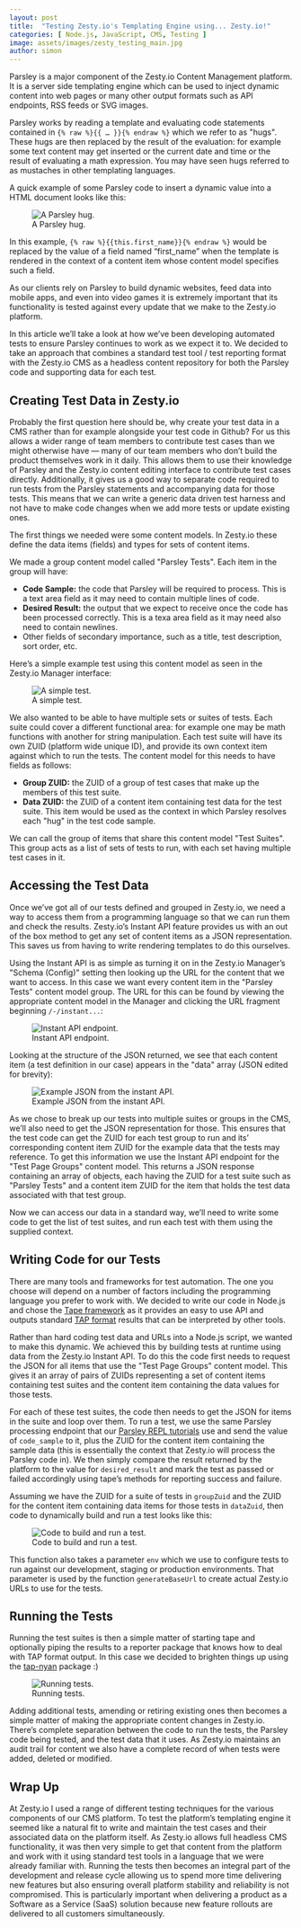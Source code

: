 ```yaml
---
layout: post
title:  "Testing Zesty.io's Templating Engine using... Zesty.io!"
categories: [ Node.js, JavaScript, CMS, Testing ]
image: assets/images/zesty_testing_main.jpg
author: simon
---
```

Parsley is a major component of the Zesty.io Content Management platform. It is a server side templating engine which can be used to inject dynamic content into web pages or many other output formats such as API endpoints, RSS feeds or SVG images.

Parsley works by reading a template and evaluating code statements contained in `{% raw %}{{ … }}{% endraw %}` which we refer to as "hugs". These hugs are then replaced by the result of the evaluation: for example some text content may get inserted or the current date and time or the result of evaluating a math expression. You may have seen hugs referred to as mustaches in other templating languages.

A quick example of some Parsley code to insert a dynamic value into a HTML document looks like this:

<figure class="figure">
  <img src="{{ site.baseurl }}/assets/images/zesty_testing_parsley_hug.png" class="figure-img img-fluid" alt="A Parsley hug.">
  <figcaption class="figure-caption text-center">A Parsley hug.</figcaption>
</figure>

In this example, `{% raw %}{{this.first_name}}{% endraw %}` would be replaced by the value of a field named “first_name” when the template is rendered in the context of a content item whose content model specifies such a field.

As our clients rely on Parsley to build dynamic websites, feed data into mobile apps, and even into video games it is extremely important that its functionality is tested against every update that we make to the Zesty.io platform.

In this article we’ll take a look at how we’ve been developing automated tests to ensure Parsley continues to work as we expect it to. We decided to take an approach that combines a standard test tool / test reporting format with the Zesty.io CMS as a headless content repository for both the Parsley code and supporting data for each test.

## Creating Test Data in Zesty.io

Probably the first question here should be, why create your test data in a CMS rather than for example alongside your test code in Github? For us this allows a wider range of team members to contribute test cases than we might otherwise have — many of our team members who don’t build the product themselves work in it daily. This allows them to use their knowledge of Parsley and the Zesty.io content editing interface to contribute test cases directly. Additionally, it gives us a good way to separate code required to run tests from the Parsley statements and accompanying data for those tests. This means that we can write a generic data driven test harness and not have to make code changes when we add more tests or update existing ones.

The first things we needed were some content models. In Zesty.io these define the data items (fields) and types for sets of content items.

We made a group content model called "Parsley Tests". Each item in the group will have:

* **Code Sample:** the code that Parsley will be required to process. This is a text area field as it may need to contain multiple lines of code.
* **Desired Result:** the output that we expect to receive once the code has been processed correctly. This is a texa area field as it may need also need to contain newlines.
* Other fields of secondary importance, such as a title, test description, sort order, etc.

Here’s a simple example test using this content model as seen in the Zesty.io Manager interface:

<figure class="figure">
  <img src="{{ site.baseurl }}/assets/images/zesty_testing_manager_app.png" class="figure-img img-fluid" alt="A simple test.">
  <figcaption class="figure-caption text-center">A simple test.</figcaption>
</figure>

We also wanted to be able to have multiple sets or suites of tests. Each suite could cover a different functional area: for example one may be math functions with another for string manipulation. Each test suite will have its own ZUID (platform wide unique ID), and provide its own context item against which to run the tests. The content model for this needs to have fields as follows:

* **Group ZUID:** the ZUID of a group of test cases that make up the members of this test suite.
* **Data ZUID:** the ZUID of a content item containing test data for the test suite. This item would be used as the context in which Parsley resolves each "hug" in the test code sample.

We can call the group of items that share this content model "Test Suites". This group acts as a list of sets of tests to run, with each set having multiple test cases in it.

## Accessing the Test Data

Once we’ve got all of our tests defined and grouped in Zesty.io, we need a way to access them from a programming language so that we can run them and check the results. Zesty.io’s Instant API feature provides us with an out of the box method to get any set of content items as a JSON representation. This saves us from having to write rendering templates to do this ourselves.

Using the Instant API is as simple as turning it on in the Zesty.io Manager’s "Schema (Config)" setting then looking up the URL for the content that we want to access. In this case we want every content item in the "Parsley Tests" content model group. The URL for this can be found by viewing the appropriate content model in the Manager and clicking the URL fragment beginning `/-/instant...`:

<figure class="figure">
  <img src="{{ site.baseurl }}/assets/images/zesty_testing_instant_api_endpoint.png" class="figure-img img-fluid" alt="Instant API endpoint.">
  <figcaption class="figure-caption text-center">Instant API endpoint.</figcaption>
</figure>

Looking at the structure of the JSON returned, we see that each content item (a test definition in our case) appears in the "data" array (JSON edited for brevity):

<figure class="figure">
  <img src="{{ site.baseurl }}/assets/images/zesty_testing_api_response_example.png" class="figure-img img-fluid" alt="Example JSON from the instant API.">
  <figcaption class="figure-caption text-center">Example JSON from the instant API.</figcaption>
</figure>

As we chose to break up our tests into multiple suites or groups in the CMS, we’ll also need to get the JSON representation for those. This ensures that the test code can get the ZUID for each test group to run and its’ corresponding content item ZUID for the example data that the tests may reference. To get this information we use the Instant API endpoint for the "Test Page Groups" content model. This returns a JSON response containing an array of objects, each having the ZUID for a test suite such as "Parsley Tests" and a content item ZUID for the item that holds the test data associated with that test group.

Now we can access our data in a standard way, we’ll need to write some code to get the list of test suites, and run each test with them using the supplied context.

## Writing Code for our Tests

There are many tools and frameworks for test automation. The one you choose will depend on a number of factors including the programming language you prefer to work with. We decided to write our code in Node.js and chose the [Tape framework](https://www.npmjs.com/package/tape) as it provides an easy to use API and outputs standard [TAP format](https://testanything.org/) results that can be interpreted by other tools.

Rather than hard coding test data and URLs into a Node.js script, we wanted to make this dynamic. We achieved this by building tests at runtime using data from the Zesty.io Instant API. To do this the code first needs to request the JSON for all items that use the "Test Page Groups" content model. This gives it an array of pairs of ZUIDs representing a set of content items containing test suites and the content item containing the data values for those tests.

For each of these test suites, the code then needs to get the JSON for items in the suite and loop over them. To run a test, we use the same Parsley processing endpoint that our [Parsley REPL tutorials](https://parsley.zesty.io/) use and send the value of `code_sample` to it, plus the ZUID for the content item containing the sample data (this is essentially the context that Zesty.io will process the Parsley code in). We then simply compare the result returned by the platform to the value for `desired_result` and mark the test as passed or failed accordingly using tape’s methods for reporting success and failure.

Assuming we have the ZUID for a suite of tests in `groupZuid` and the ZUID for the content item containing data items for those tests in `dataZuid`, then code to dynamically build and run a test looks like this:

<figure class="figure">
  <img src="{{ site.baseurl }}/assets/images/zesty_testing_test_code.png" class="figure-img img-fluid" alt="Code to build and run a test.">
  <figcaption class="figure-caption text-center">Code to build and run a test.</figcaption>
</figure>

This function also takes a parameter `env` which we use to configure tests to run against our development, staging or production environments. That parameter is used by the function `generateBaseUrl` to create actual Zesty.io URLs to use for the tests.

## Running the Tests

Running the test suites is then a simple matter of starting tape and optionally piping the results to a reporter package that knows how to deal with TAP format output. In this case we decided to brighten things up using the [tap-nyan](https://www.npmjs.com/package/tap-nyan) package :)

<figure class="figure">
  <img src="{{ site.baseurl }}/assets/images/zesty_testing_running_tests.gif" class="figure-img img-fluid" alt="Running tests.">
  <figcaption class="figure-caption text-center">Running tests.</figcaption>
</figure>

Adding additional tests, amending or retiring existing ones then becomes a simple matter of making the appropriate content changes in Zesty.io. There’s complete separation between the code to run the tests, the Parsley code being tested, and the test data that it uses. As Zesty.io maintains an audit trail for content we also have a complete record of when tests were added, deleted or modified.

## Wrap Up

At Zesty.io I used a range of different testing techniques for the various components of our CMS platform. To test the platform’s templating engine it seemed like a natural fit to write and maintain the test cases and their associated data on the platform itself. As Zesty.io allows full headless CMS functionality, it was then very simple to get that content from the platform and work with it using standard test tools in a language that we were already familiar with. Running the tests then becomes an integral part of the development and release cycle allowing us to spend more time delivering new features but also ensuring overall platform stability and reliability is not compromised. This is particularly important when delivering a product as a Software as a Service (SaaS) solution because new feature rollouts are delivered to all customers simultaneously.